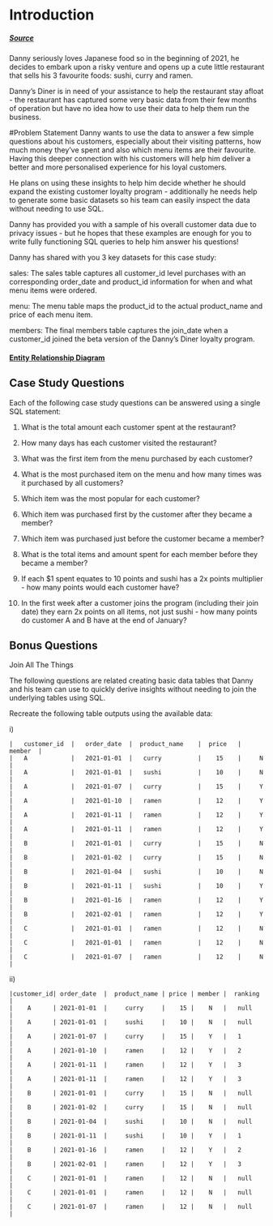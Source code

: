 # Introduction

##### [Source](https://8weeksqlchallenge.com/case-study-1/)

Danny seriously loves Japanese food so in the beginning of 2021, he decides to embark upon a risky venture and opens up a cute little restaurant that sells his 3 favourite foods: sushi, curry and ramen.

Danny’s Diner is in need of your assistance to help the restaurant stay afloat - the restaurant has captured some very basic data from their few months of operation but have no idea how to use their data to help them run the business.

#Problem Statement
Danny wants to use the data to answer a few simple questions about his customers, especially about their visiting patterns, how much money they’ve spent and also which menu items are their favourite. Having this deeper connection with his customers will help him deliver a better and more personalised experience for his loyal customers.

He plans on using these insights to help him decide whether he should expand the existing customer loyalty program - additionally he needs help to generate some basic datasets so his team can easily inspect the data without needing to use SQL.

Danny has provided you with a sample of his overall customer data due to privacy issues - but he hopes that these examples are enough for you to write fully functioning SQL queries to help him answer his questions!

Danny has shared with you 3 key datasets for this case study:

sales: The sales table captures all customer_id level purchases with an corresponding order_date and product_id information for when and what menu items were ordered.

menu: The menu table maps the product_id to the actual product_name and price of each menu item.

members: The final members table captures the join_date when a customer_id joined the beta version of the Danny’s Diner loyalty program.

#### [Entity Relationship Diagram](https://dbdiagram.io/d/608d07e4b29a09603d12edbd/?utm_source=dbdiagram_embed&utm_medium=bottom_open)

## Case Study Questions
Each of the following case study questions can be answered using a single SQL statement:

1) What is the total amount each customer spent at the restaurant?

2) How many days has each customer visited the restaurant?

3) What was the first item from the menu purchased by each customer?

4) What is the most purchased item on the menu and how many times was it purchased by all customers?

5) Which item was the most popular for each customer?

6) Which item was purchased first by the customer after they became a member?

7) Which item was purchased just before the customer became a member?

8) What is the total items and amount spent for each member before they became a member?

9) If each $1 spent equates to 10 points and sushi has a 2x points multiplier - how many points would each customer have?

10) In the first week after a customer joins the program (including their join date) they earn 2x points on all items, not just sushi - how many points do customer A and B have at the end of January?

## Bonus Questions
Join All The Things

The following questions are related creating basic data tables that Danny and his team can use to quickly derive insights without needing to join the underlying tables using SQL.

Recreate the following table outputs using the available data:

i)  
```
|   customer_id  |   order_date  |  product_name    |  price   |   member  |
|   A	         |   2021-01-01  |   curry          |    15    |     N     |
|   A	         |   2021-01-01  |   sushi          |    10    |     N     |
|   A	         |   2021-01-07  |   curry          |    15    |     Y     |
|   A	         |   2021-01-10  |   ramen          |    12    |     Y     |
|   A	         |   2021-01-11  |   ramen          |    12    |     Y     |
|   A	         |   2021-01-11  |   ramen          |    12    |     Y     |
|   B	         |   2021-01-01  |   curry          |    15    |     N     |
|   B	         |   2021-01-02  |   curry          |    15    |     N     |
|   B	         |   2021-01-04  |   sushi          |    10    |     N     |
|   B	         |   2021-01-11  |   sushi          |    10    |     Y     |
|   B	         |   2021-01-16  |   ramen          |    12    |     Y     |
|   B	         |   2021-02-01  |   ramen          |    12    |     Y     |
|   C	         |   2021-01-01  |   ramen          |    12    |     N     |
|   C	         |   2021-01-01  |   ramen          |    12    |     N     |
|   C	         |   2021-01-07  |   ramen          |    12    |     N     |
```
ii)
```
|customer_id| order_date  |	 product_name |	price |	member |  ranking |
|    A	    | 2021-01-01  |	    curry	  |    15 |	   N   |   null   |
|    A	    | 2021-01-01  |	    sushi	  |    10 |	   N   |   null   |
|    A	    | 2021-01-07  |	    curry	  |    15 |	   Y   |   1      |
|    A	    | 2021-01-10  |	    ramen	  |    12 |	   Y   |   2      |
|    A	    | 2021-01-11  |	    ramen	  |    12 |	   Y   |   3      |
|    A	    | 2021-01-11  |	    ramen	  |    12 |	   Y   |   3      |
|    B	    | 2021-01-01  |	    curry	  |    15 |	   N   |   null   |
|    B	    | 2021-01-02  |	    curry	  |    15 |	   N   |   null   |
|    B	    | 2021-01-04  |	    sushi	  |    10 |	   N   |   null   |
|    B	    | 2021-01-11  |	    sushi	  |    10 |	   Y   |   1      |
|    B	    | 2021-01-16  |	    ramen	  |    12 |	   Y   |   2      |
|    B	    | 2021-02-01  |	    ramen	  |    12 |	   Y   |   3      |
|    C	    | 2021-01-01  |	    ramen	  |    12 |	   N   |   null   |
|    C	    | 2021-01-01  |	    ramen	  |    12 |	   N   |   null   |
|    C	    | 2021-01-07  |	    ramen	  |    12 |	   N   |   null   |
```
